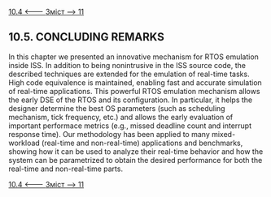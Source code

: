 [10.4 <--- ](10_4.md) [   Зміст   ](README.md) [--> 11](11.md)

## 10.5. CONCLUDING REMARKS

In this chapter we presented an innovative mechanism for RTOS emulation inside ISS. In addition to being nonintrusive in the ISS source code, the described techniques are extended for the emulation of real-time tasks. High code equivalence is maintained, enabling fast and accurate simulation of real-time applications. This powerful RTOS emulation mechanism allows the early DSE of the RTOS and its configuration. In particular, it helps the designer determine the best OS parameters (such as scheduling mechanism, tick frequency, etc.) and allows the early evaluation of important performace metrics (e.g., missed deadline count and interrupt response time). Our methodology has been applied to many mixed-workload (real-time and non-real-time) applications and benchmarks, showing how it can be used to analyze their real-time behavior and how the system can be parametrized to obtain the desired performance for both the real-time and non-real-time parts.

[10.4 <--- ](10_4.md) [   Зміст   ](README.md) [--> 11](11.md)